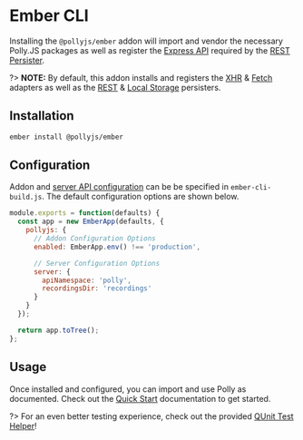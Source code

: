 # Ember CLI

Installing the `@pollyjs/ember` addon will import and vendor the necessary
Polly.JS packages as well as register the [Express API](node-server/express-integrations)
required by the [REST Persister](persisters/rest).

?> __NOTE:__ By default, this addon installs and registers the
[XHR](adapters/xhr) & [Fetch](adapters/fetch) adapters as well as the
[REST](persisters/rest) & [Local Storage](persisters/local-storage) persisters.

## Installation

```bash
ember install @pollyjs/ember
```

## Configuration

Addon and [server API configuration](node-server/overview#api-configuration) can be
be specified in `ember-cli-build.js`. The default configuration options are shown
below.

```js
module.exports = function(defaults) {
  const app = new EmberApp(defaults, {
    pollyjs: {
      // Addon Configuration Options
      enabled: EmberApp.env() !== 'production',

      // Server Configuration Options
      server: {
        apiNamespace: 'polly',
        recordingsDir: 'recordings'
      }
    }
  });

  return app.toTree();
};
```

## Usage

Once installed and configured, you can import and use Polly as documented. Check
out the [Quick Start](quick-start#usage) documentation to get started.

?> For an even better testing experience, check out the provided
[QUnit Test Helper](test-frameworks/qunit)!
